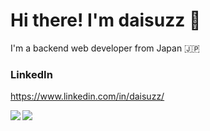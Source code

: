 # Hi there! I'm daisuzz :sushi:
I'm a backend web developer from Japan :jp:

### LinkedIn  
https://www.linkedin.com/in/daisuzz/

<a href="https://github.com/anuraghazra/github-readme-stats">
  <img align="left" src="https://github-readme-stats.vercel.app/api?username=daisuzz&show_icons=true" />
</a>
<a href="https://github.com/anuraghazra/convoychat">
  <img align="left" src="https://github-readme-stats.vercel.app/api/top-langs/?username=daisuzz" />
</a>
